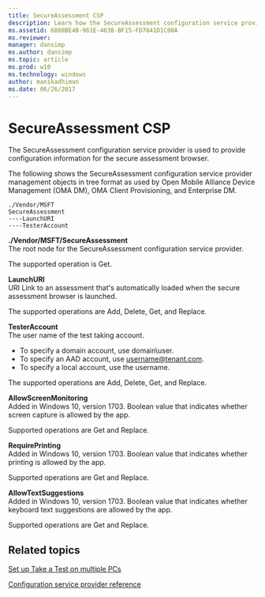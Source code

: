 ```yaml
---
title: SecureAssessment CSP
description: Learn how the SecureAssessment configuration service provider (CSP) is used to provide configuration information for the secure assessment browser.
ms.assetid: 6808BE4B-961E-4638-BF15-FD7841D1C00A
ms.reviewer: 
manager: dansimp
ms.author: dansimp
ms.topic: article
ms.prod: w10
ms.technology: windows
author: manikadhiman
ms.date: 06/26/2017
---
```


# SecureAssessment CSP

The SecureAssessment configuration service provider is used to provide configuration information for the secure assessment browser.

The following shows the SecureAssessment configuration service provider management objects in tree format as used by Open Mobile Alliance Device Management (OMA DM), OMA Client Provisioning, and Enterprise DM.
```
./Vendor/MSFT
SecureAssessment
----LaunchURI
----TesterAccount
```
<a href="" id="--vendor-msft-secureassessment"></a>**./Vendor/MSFT/SecureAssessment**  
The root node for the SecureAssessment configuration service provider.

The supported operation is Get.

<a href="" id="launchuri"></a>**LaunchURI**  
URI Link to an assessment that's automatically loaded when the secure assessment browser is launched.

The supported operations are Add, Delete, Get, and Replace.

<a href="" id="testeraccount"></a>**TesterAccount**  
The user name of the test taking account.

- To specify a domain account, use domain\\user.
- To specify an AAD account, use username@tenant.com.
- To specify a local account, use the username.

The supported operations are Add, Delete, Get, and Replace.

<a href="" id="allowscreenmonitoring"></a>**AllowScreenMonitoring**  
Added in Windows 10, version 1703. Boolean value that indicates whether screen capture is allowed by the app.  

Supported operations are Get and Replace.

<a href="" id="requireprinting"></a>**RequirePrinting**  
Added in Windows 10, version 1703. Boolean value that indicates whether printing is allowed by the app.

Supported operations are Get and Replace.  

<a href="" id="AllowTextSuggestions"></a>**AllowTextSuggestions**  
Added in Windows 10, version 1703. Boolean value that indicates whether keyboard text suggestions are allowed by the app.  

Supported operations are Get and Replace.

## Related topics

[Set up Take a Test on multiple PCs](/education/windows/take-a-test-multiple-pcs)  

[Configuration service provider reference](configuration-service-provider-reference.md)

 

